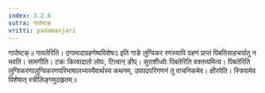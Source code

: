 ```yaml
---
index: 3.2.8
sutra: गापोष्टक्
vritti: padamanjari
---
```


 गापोष्टक्॥ गायतेरिति। ठ्गामादाग्रहणेष्वविशेषःऽ इति गाङे लुग्विकर रणस्यापि ग्रहणं प्राप्तं पिबतिसाहचर्यातु न भवति। सामगीति। टकः कित्वादातो लोपः, टित्वान् ङीप्। सुराशीध्वोः पिबतेरिति वक्तव्यमित्य। पिबतेरिति लुग्विकरणालुग्विकरणपरिभाषालभ्यस्यैवार्थस्य कथनम्, उपपदपरिगणनं तु वाचनिकमेव। क्षीरपेति। स्त्रियामेव विशेषात् स्त्रीलिङ्गमुदाहृतम्॥